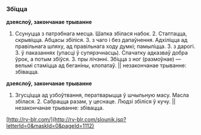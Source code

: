 ### Збіцца
**дзеяслоў, закончанае трыванне**

1. Ссунуцца з патрэбнага месца. Шапка збілася набок. 2. Стаптацца, скрывіцца. Абцасы збіліся. З. з чаго і без дапаўнення. Адхіліцца ад правільнага шляху, ад правільнага ходу думкі; памыліцца. З. з дарогі. З. ў паказаннях (упасці ў супярэчнасць). Спачатку адказваў добра ўрок, а потым збіўся. З. пры лічэнні. Збіцца з ног (размоўнае) — вельмі стаміцца ад беганіны, клопатаў. || незакончанае трыванне: збівацца.

**дзеяслоў, закончанае трыванне**

1. Згусціцца ад узбоўтвання, ператварыцца ў шчыльную масу. Масла збілася. 2. Сабрацца разам, у цеснаце. Людзі збіліся ў кучу. || незакончанае трыванне: збівацца.

<a rel="author">[http://rv-blr.com/](http://rv-blr.com/slounik.jsp?letterId=0&maskId=0&pageId=1112)</a>

